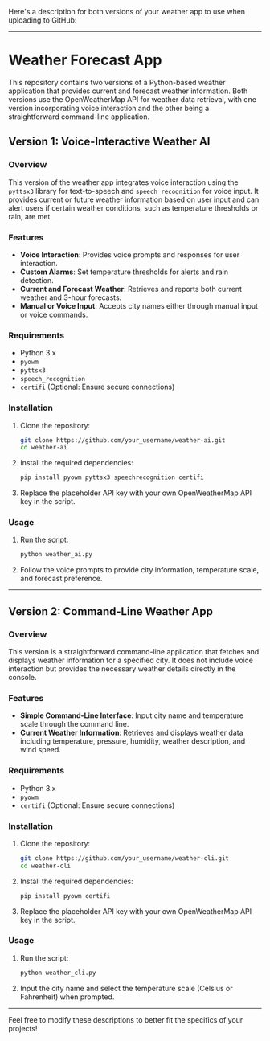 Here's a description for both versions of your weather app to use when uploading to GitHub:

---

# Weather Forecast App

This repository contains two versions of a Python-based weather application that provides current and forecast weather information. Both versions use the OpenWeatherMap API for weather data retrieval, with one version incorporating voice interaction and the other being a straightforward command-line application.

## Version 1: Voice-Interactive Weather AI

### Overview
This version of the weather app integrates voice interaction using the `pyttsx3` library for text-to-speech and `speech_recognition` for voice input. It provides current or future weather information based on user input and can alert users if certain weather conditions, such as temperature thresholds or rain, are met.

### Features
- **Voice Interaction**: Provides voice prompts and responses for user interaction.
- **Custom Alarms**: Set temperature thresholds for alerts and rain detection.
- **Current and Forecast Weather**: Retrieves and reports both current weather and 3-hour forecasts.
- **Manual or Voice Input**: Accepts city names either through manual input or voice commands.

### Requirements
- Python 3.x
- `pyowm`
- `pyttsx3`
- `speech_recognition`
- `certifi` (Optional: Ensure secure connections)

### Installation
1. Clone the repository:
   ```bash
   git clone https://github.com/your_username/weather-ai.git
   cd weather-ai
   ```
2. Install the required dependencies:
   ```bash
   pip install pyowm pyttsx3 speechrecognition certifi
   ```
3. Replace the placeholder API key with your own OpenWeatherMap API key in the script.

### Usage
1. Run the script:
   ```bash
   python weather_ai.py
   ```
2. Follow the voice prompts to provide city information, temperature scale, and forecast preference.

---

## Version 2: Command-Line Weather App

### Overview
This version is a straightforward command-line application that fetches and displays weather information for a specified city. It does not include voice interaction but provides the necessary weather details directly in the console.

### Features
- **Simple Command-Line Interface**: Input city name and temperature scale through the command line.
- **Current Weather Information**: Retrieves and displays weather data including temperature, pressure, humidity, weather description, and wind speed.

### Requirements
- Python 3.x
- `pyowm`
- `certifi` (Optional: Ensure secure connections)

### Installation
1. Clone the repository:
   ```bash
   git clone https://github.com/your_username/weather-cli.git
   cd weather-cli
   ```
2. Install the required dependencies:
   ```bash
   pip install pyowm certifi
   ```
3. Replace the placeholder API key with your own OpenWeatherMap API key in the script.

### Usage
1. Run the script:
   ```bash
   python weather_cli.py
   ```
2. Input the city name and select the temperature scale (Celsius or Fahrenheit) when prompted.

---

Feel free to modify these descriptions to better fit the specifics of your projects!
